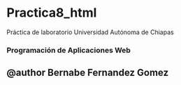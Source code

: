 # Practica8_html

Práctica de laboratorio Universidad Autónoma de Chiapas

### Programación de Aplicaciones Web

## @author Bernabe Fernandez Gomez
